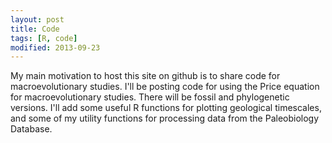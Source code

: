 ```yaml
---
layout: post
title: Code
tags: [R, code]
modified: 2013-09-23
---
```


My main motivation to host this site on github is to share code for macroevolutionary studies. 
I'll be posting code for using the Price equation for macroevolutionary studies. There will be fossil and phylogenetic versions. I'll add some useful R functions for plotting geological timescales, and some of my utility functions for processing data from the Paleobiology Database.
